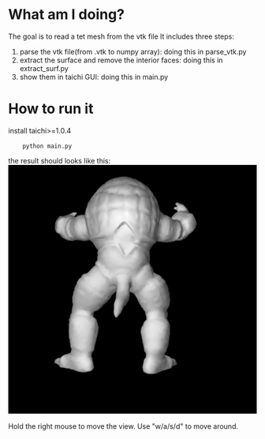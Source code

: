 # What am I doing?
The goal is to read a tet mesh from the vtk file
It includes three steps:
1. parse the vtk file(from .vtk to numpy array): doing this in parse_vtk.py
2. extract the surface and remove the interior faces: doing this in extract_surf.py
3. show them in taichi GUI: doing this in main.py

# How to run it
install taichi>=1.0.4
```
    python main.py
```

the result should looks like this:
![demo](demo.png)

Hold the right mouse to move the view. Use "w/a/s/d" to move around.
